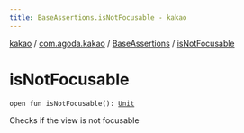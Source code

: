 ```yaml
---
title: BaseAssertions.isNotFocusable - kakao
---
```


[kakao](../../index.html) / [com.agoda.kakao](../index.html) / [BaseAssertions](index.html) / [isNotFocusable](.)

# isNotFocusable

`open fun isNotFocusable(): `[`Unit`](https://kotlinlang.org/api/latest/jvm/stdlib/kotlin/-unit/index.html)

Checks if the view is not focusable

